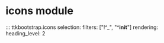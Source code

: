 # icons module

::: ttkbootstrap.icons
    selection:
        filters: ["!^_", "^__init__"]
    rendering:
        heading_level: 2
        